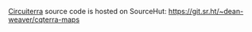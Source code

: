 [Circuiterra](https://circuiterra.com) source code is hosted on SourceHut: https://git.sr.ht/~dean-weaver/cqterra-maps
